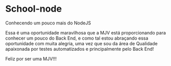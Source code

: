 # School-node
Conhecendo um pouco mais do NodeJS

Essa é uma oportunidade maravilhosa que a MJV está proporcionando para conhecer um pouco
do Back End, e como tal estou abraçando essa oportunidade com muita alegria, uma vez que
sou da área de Qualidade apaixonada por testes automatizados e principalmente pelo Back End!

Feliz por ser uma MJV!!!

